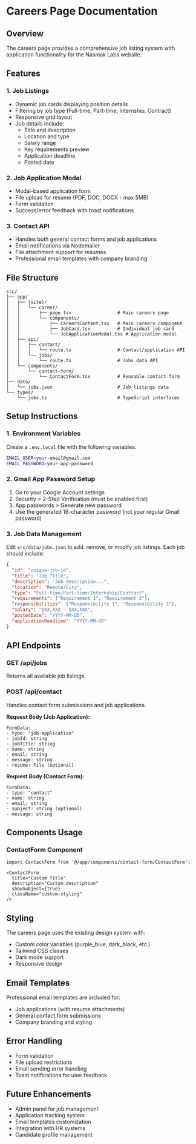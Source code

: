 # Careers Page Documentation

## Overview
The careers page provides a comprehensive job listing system with application functionality for the Nasmak Labs website.

## Features

### 1. Job Listings
- Dynamic job cards displaying position details
- Filtering by job type (Full-time, Part-time, Internship, Contract)
- Responsive grid layout
- Job details include:
  - Title and description
  - Location and type
  - Salary range
  - Key requirements preview
  - Application deadline
  - Posted date

### 2. Job Application Modal
- Modal-based application form
- File upload for resume (PDF, DOC, DOCX - max 5MB)
- Form validation
- Success/error feedback with toast notifications

### 3. Contact API
- Handles both general contact forms and job applications
- Email notifications via Nodemailer
- File attachment support for resumes
- Professional email templates with company branding

## File Structure

```
src/
├── app/
│   ├── (site)/
│   │   └── career/
│   │       ├── page.tsx                 # Main careers page
│   │       └── components/
│   │           ├── CareersContent.tsx   # Main careers component
│   │           ├── JobCard.tsx          # Individual job card
│   │           └── JobApplicationModal.tsx # Application modal
│   ├── api/
│   │   ├── contact/
│   │   │   └── route.ts                 # Contact/application API
│   │   └── jobs/
│   │       └── route.ts                 # Jobs data API
│   └── components/
│       └── contact-form/
│           └── ContactForm.tsx          # Reusable contact form
├── data/
│   └── jobs.json                        # Job listings data
└── types/
    └── jobs.ts                          # TypeScript interfaces
```

## Setup Instructions

### 1. Environment Variables
Create a `.env.local` file with the following variables:

```bash
EMAIL_USER=your-email@gmail.com
EMAIL_PASSWORD=your-app-password
```

### 2. Gmail App Password Setup
1. Go to your Google Account settings
2. Security > 2-Step Verification (must be enabled first)
3. App passwords > Generate new password
4. Use the generated 16-character password (not your regular Gmail password)

### 3. Job Data Management
Edit `src/data/jobs.json` to add, remove, or modify job listings. Each job should include:

```json
{
  "id": "unique-job-id",
  "title": "Job Title",
  "description": "Job description...",
  "location": "Remote/City",
  "type": "Full-time/Part-time/Internship/Contract",
  "requirements": ["Requirement 1", "Requirement 2"],
  "responsibilities": ["Responsibility 1", "Responsibility 2"],
  "salary": "$XX,XXX - $XX,XXX",
  "postedDate": "YYYY-MM-DD",
  "applicationDeadline": "YYYY-MM-DD"
}
```

## API Endpoints

### GET /api/jobs
Returns all available job listings.

### POST /api/contact
Handles contact form submissions and job applications.

**Request Body (Job Application):**
```
FormData:
- type: "job-application"
- jobId: string
- jobTitle: string
- name: string
- email: string
- message: string
- resume: File (optional)
```

**Request Body (Contact Form):**
```
FormData:
- type: "contact"
- name: string
- email: string
- subject: string (optional)
- message: string
```

## Components Usage

### ContactForm Component
```tsx
import ContactForm from '@/app/components/contact-form/ContactForm';

<ContactForm
  title="Custom Title"
  description="Custom description"
  showSubject={true}
  className="custom-styling"
/>
```

## Styling
The careers page uses the existing design system with:
- Custom color variables (purple_blue, dark_black, etc.)
- Tailwind CSS classes
- Dark mode support
- Responsive design

## Email Templates
Professional email templates are included for:
- Job applications (with resume attachments)
- General contact form submissions
- Company branding and styling

## Error Handling
- Form validation
- File upload restrictions
- Email sending error handling
- Toast notifications for user feedback

## Future Enhancements
- Admin panel for job management
- Application tracking system
- Email templates customization
- Integration with HR systems
- Candidate profile management
